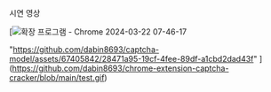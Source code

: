 시연 영상

[![확장 프로그램 - Chrome 2024-03-22 07-46-17](https://github.com/dabin8693/captcha-model/assets/67405842/bbb4f92c-aaff-4ce4-96e7-cb22593d989b)

"https://github.com/dabin8693/captcha-model/assets/67405842/28471a95-19cf-4fee-89df-a1cbd2dad43f"
](https://github.com/dabin8693/chrome-extension-captcha-cracker/blob/main/test.gif)
